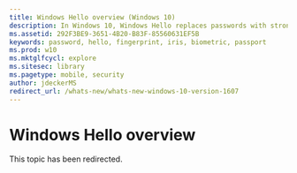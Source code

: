 ```yaml
---
title: Windows Hello overview (Windows 10)
description: In Windows 10, Windows Hello replaces passwords with strong two-factor authentication.
ms.assetid: 292F3BE9-3651-4B20-B83F-85560631EF5B
keywords: password, hello, fingerprint, iris, biometric, passport
ms.prod: w10
ms.mktglfcycl: explore
ms.sitesec: library
ms.pagetype: mobile, security
author: jdeckerMS
redirect_url: /whats-new/whats-new-windows-10-version-1607
---
```


# Windows Hello overview

This topic has been redirected.